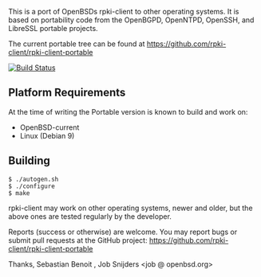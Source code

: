 This is a port of OpenBSDs rpki-client to other operating systems. It
is based on portability code from the OpenBGPD, OpenNTPD, OpenSSH, and
LibreSSL portable projects.

The current portable tree can be found at
https://github.com/rpki-client/rpki-client-portable

[![Build Status](https://travis-ci.org/rpki-client/rpki-client-portable.svg?branch=master)](https://travis-ci.org/github/rpki-client/rpki-client-portable)

Platform Requirements
---------------------

At the time of writing the Portable version is known to build and work on:

 - OpenBSD-current
 - Linux (Debian 9)

Building
--------

    $ ./autogen.sh
    $ ./configure
    $ make

rpki-client may work on other operating systems, newer and older, but the above
ones are tested regularly by the developer.

Reports (success or otherwise) are welcome. You may report bugs or submit pull
requests at the GitHub project: https://github.com/rpki-client/rpki-client-portable

Thanks,
  Sebastian Benoit <benno at openbsd.org>,
  Job Snijders <job @ openbsd.org>
